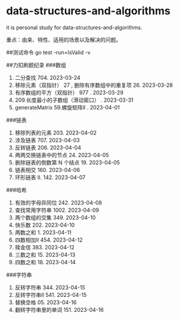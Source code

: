 # data-structures-and-algorithms
it is personal study for data-structures-and-algorithms.

重点：由来、特性、适用的场景以及解决的问题。

##测试命令
go test -run=IsValid -v

##力扣刷题纪录 
###数组
1. 二分查找 704. 2023-03-24
2. 移除元素（双指针） 27 , 删除有序数组中的重复项 26. 2023-03-28
3. 有序数组的平方（双指针） 977 . 2023-03-29
4. 209.长度最小的子数组（滑动窗口） . 2023-03-31
5. generateMatrix 59.螺旋矩阵II . 2023-04-01

###链表
1. 移除列表的元素 203. 2023-04-02
2. 涉及链表 707. 2023-04-03
3. 反转链表 206. 2023-04-04
4. 两两交换链表中的节点 24. 2023-04-05
5. 删除链表的倒数第 N 个结点 19. 2023-04-05
6. 链表相交 160. 2023-04-06
7. 环形链表 II. 142. 2023-04-07

###哈希
1. 有效的字母异同位 242. 2023-04-08
2. 查找常用字符串 1002. 2023-04-09
3. 两个数组的交集 349. 2023-04-10
4. 快乐数 202. 2023-04-10
5. 两数之和 1. 2023-04-11
6. 四数相加II 454. 2023-04-12
7. 赎金信 383. 2023-04-12
8. 三数之和 15. 2023-04-13
9. 四数之和 18. 2023-04-14

###字符串
1. 反转字符串 344. 2023-04-15
2. 反转字符串II 541. 2023-04-15
3. 替换空格 05. 2023-04-16
4. 翻转字符串里的单词 151. 2023-04-16


